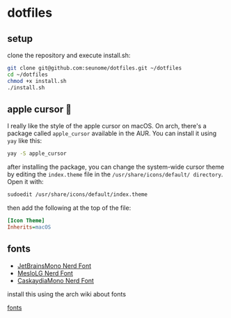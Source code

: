 # dotfiles

## setup

clone the repository and execute install.sh:

```zsh
git clone git@github.com:seunome/dotfiles.git ~/dotfiles
cd ~/dotfiles
chmod +x install.sh
./install.sh
```

## apple cursor :apple:
I really like the style of the apple cursor on macOS. On arch, there's a package called ```apple_cursor``` available in the AUR. You can install it using ```yay``` like this:

```zsh
yay -S apple_cursor
```
after installing the package, you can change the system-wide cursor theme by editing the ```index.theme``` file in the ```/usr/share/icons/default/ directory```. Open it with:

```zsh
sudoedit /usr/share/icons/default/index.theme
```

then add the following at the top of the file:

```ini
[Icon Theme]
Inherits=macOS
```

## fonts

- [JetBrainsMono Nerd Font](https://github.com/ryanoasis/nerd-fonts/releases/download/v3.4.0/JetBrainsMono.zip)
- [MesloLG Nerd Font](https://github.com/ryanoasis/nerd-fonts/releases/download/v3.4.0/Meslo.zip)
- [CaskaydiaMono Nerd Font](https://github.com/ryanoasis/nerd-fonts/releases/download/v3.4.0/CascadiaMono.zip)

install this using the arch wiki about fonts 

[fonts](https://wiki.archlinux.org/title/Fonts)
